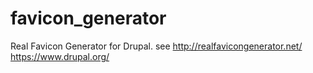 favicon_generator
=================

Real Favicon Generator for Drupal. see http://realfavicongenerator.net/
https://www.drupal.org/
